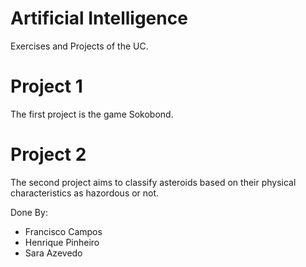 # Artificial Intelligence
Exercises and Projects of the UC.

# Project 1 
The first project is the game Sokobond. 

# Project 2
The second project aims to classify asteroids based on their physical characteristics as hazordous or not.

Done By:
- Francisco Campos
- Henrique Pinheiro
- Sara Azevedo
